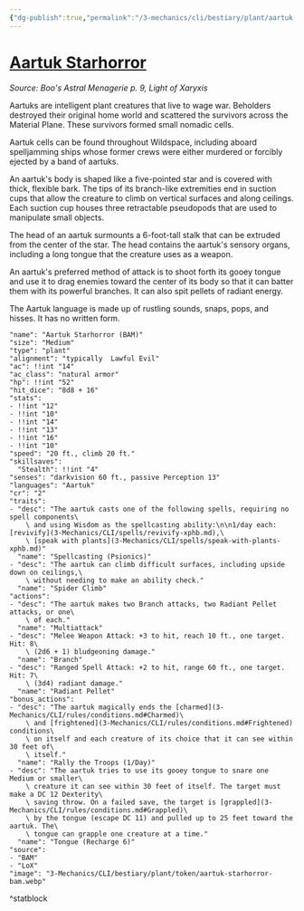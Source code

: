 ```yaml
---
{"dg-publish":true,"permalink":"/3-mechanics/cli/bestiary/plant/aartuk-starhorror-bam/","tags":["ttrpg-cli/compendium/src/5e/bam","ttrpg-cli/monster/cr/2","ttrpg-cli/monster/size/medium","ttrpg-cli/monster/type/plant"],"noteIcon":""}
---
```


# [Aartuk Starhorror](3-Mechanics\CLI\bestiary\plant/aartuk-starhorror-bam.md)
*Source: Boo's Astral Menagerie p. 9, Light of Xaryxis*  

Aartuks are intelligent plant creatures that live to wage war. Beholders destroyed their original home world and scattered the survivors across the Material Plane. These survivors formed small nomadic cells.

Aartuk cells can be found throughout Wildspace, including aboard spelljamming ships whose former crews were either murdered or forcibly ejected by a band of aartuks.

An aartuk's body is shaped like a five-pointed star and is covered with thick, flexible bark. The tips of its branch-like extremities end in suction cups that allow the creature to climb on vertical surfaces and along ceilings. Each suction cup houses three retractable pseudopods that are used to manipulate small objects.

The head of an aartuk surmounts a 6-foot-tall stalk that can be extruded from the center of the star. The head contains the aartuk's sensory organs, including a long tongue that the creature uses as a weapon.

An aartuk's preferred method of attack is to shoot forth its gooey tongue and use it to drag enemies toward the center of its body so that it can batter them with its powerful branches. It can also spit pellets of radiant energy.

The Aartuk language is made up of rustling sounds, snaps, pops, and hisses. It has no written form.

```statblock
"name": "Aartuk Starhorror (BAM)"
"size": "Medium"
"type": "plant"
"alignment": "typically  Lawful Evil"
"ac": !!int "14"
"ac_class": "natural armor"
"hp": !!int "52"
"hit_dice": "8d8 + 16"
"stats":
- !!int "12"
- !!int "10"
- !!int "14"
- !!int "13"
- !!int "16"
- !!int "10"
"speed": "20 ft., climb 20 ft."
"skillsaves":
  "Stealth": !!int "4"
"senses": "darkvision 60 ft., passive Perception 13"
"languages": "Aartuk"
"cr": "2"
"traits":
- "desc": "The aartuk casts one of the following spells, requiring no spell components\
    \ and using Wisdom as the spellcasting ability:\n\n1/day each: [revivify](3-Mechanics/CLI/spells/revivify-xphb.md),\
    \ [speak with plants](3-Mechanics/CLI/spells/speak-with-plants-xphb.md)"
  "name": "Spellcasting (Psionics)"
- "desc": "The aartuk can climb difficult surfaces, including upside down on ceilings,\
    \ without needing to make an ability check."
  "name": "Spider Climb"
"actions":
- "desc": "The aartuk makes two Branch attacks, two Radiant Pellet attacks, or one\
    \ of each."
  "name": "Multiattack"
- "desc": "Melee Weapon Attack: +3 to hit, reach 10 ft., one target. Hit: 8\
    \ (2d6 + 1) bludgeoning damage."
  "name": "Branch"
- "desc": "Ranged Spell Attack: +2 to hit, range 60 ft., one target. Hit: 7\
    \ (3d4) radiant damage."
  "name": "Radiant Pellet"
"bonus_actions":
- "desc": "The aartuk magically ends the [charmed](3-Mechanics/CLI/rules/conditions.md#Charmed)\
    \ and [frightened](3-Mechanics/CLI/rules/conditions.md#Frightened) conditions\
    \ on itself and each creature of its choice that it can see within 30 feet of\
    \ itself."
  "name": "Rally the Troops (1/Day)"
- "desc": "The aartuk tries to use its gooey tongue to snare one Medium or smaller\
    \ creature it can see within 30 feet of itself. The target must make a DC 12 Dexterity\
    \ saving throw. On a failed save, the target is [grappled](3-Mechanics/CLI/rules/conditions.md#Grappled)\
    \ by the tongue (escape DC 11) and pulled up to 25 feet toward the aartuk. The\
    \ tongue can grapple one creature at a time."
  "name": "Tongue (Recharge 6)"
"source":
- "BAM"
- "LoX"
"image": "3-Mechanics/CLI/bestiary/plant/token/aartuk-starhorror-bam.webp"
```
^statblock